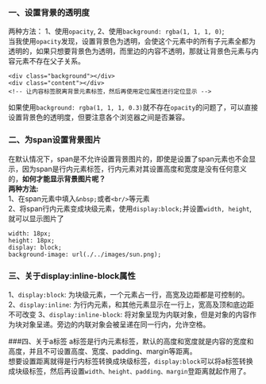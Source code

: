 ### 一、设置背景的透明度
两种方法： 1、使用`opacity`, 2、使用`background: rgba(1, 1, 1, 0)`;<br/>
当我使用`opacity`发现，设置背景色为透明，会使这个元素中的所有子元素全都为透明的，如果只想要背景色为透明，而里边的内容不透明，那就让背景色元素与内容元素不存在父子关系。
```
<div class="background"></div>
<div class="content"></div> 
<!-- 让内容标签脱离背景元素标签，然后再使用定位属性进行定位显示 -->
```
如果使用`background: rgba(1, 1, 1, 0.3)`就不存在`opacity`的问题了，可以直接设置背景色的透明度，但要注意各个浏览器之间是否兼容。

### 二、为span设置背景图片
在默认情况下，span是不允许设置背景图片的，即使是设置了span元素也不会显示，因为span是行内元素标签，行内元素对其设置高度和宽度是没有任何意义的，**如何才能显示背景图片呢？**<br/>
**两种方法:**<br/>
1、在span元素中填入`&nbsp;`或者`<br/>`等元素<br/>
2、将span行内元素变成块级元素，使用`display:block;`并设置`width, height`,就可以显示图片了
```
width: 18px;
height: 18px;
display: block;
background-image: url(./../images/sun.png);
```

### 三、关于display:inline-block属性
1、`display:block`: 为块级元素，一个元素占一行，高宽及边距都是可控制的。
2、`display:inline`: 为行内元素，和其他元素显示在一行上，宽高及顶和底边距不可改变
3、`display:inline-block`: 将对象呈现为内联对象，但是对象的内容作为块对象呈递。旁边的内联对象会被呈递在同一行内，允许空格。

###四、关于a标签
a标签是行内元素标签，默认的高度和宽度就是内容的宽度和高度，并且不可设置高度、宽度、padding、margin等距离。<br/>
想要设置距离就得是行内标签转换成块级标签，`display:block`可以将a标签转换成块级标签，然后再设置`width、height、padding、margin`登距离就起作用了。
